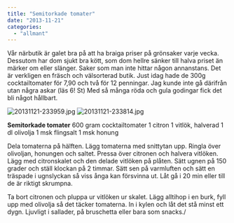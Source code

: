 ```yaml
---
title: "Semitorkade tomater"
date: "2013-11-21"
categories: 
  - "allmant"
---
```


Vår närbutik är galet bra på att ha braiga priser på grönsaker varje vecka. Dessutom har dom sjukt bra kött, som dom hellre sänker till halva priset än märker om eller slänger. Saker som man inte hittar någon annanstans. Det är verkligen en fräsch och välsorterad butik. Just idag hade de 300g cocktailtomater för 7,90 och två för 12 penningar. Jag kunde inte gå därifrån utan några askar (läs 6! St) Med så många röda och gula godingar fick det bli något hållbart.  
  
![20131121-233959.jpg](/static/img/20131121-233959.jpg)
![20131121-233814.jpg](/static/img/20131121-233814.jpg)

**Semitorkade tomater** 600 gram cocktailtomater 1 citron 1 vitlök, halverad 1 dl olivolja 1 msk flingsalt 1 msk honung

Dela tomaterna på hälften. Lägg tomaterna med snittytan upp. Ringla över olivoljan, honungen och saltet. Pressa över citronen och halvera vitlöken. Lägg med citronskalet och den delade vitlöken på plåten. Sätt ugnen på 150 grader och ställ klockan på 2 timmar. Sätt sen på varmluften och sätt en träspade i ugnslyckan så viss ånga kan försvinna ut. Låt gå i 20 min eller till de är riktigt skrumpna.

Ta bort citronen och pluppa ur vitlöken ur skalet. Lägg alltihop i en burk, fyll upp med olivolja så det täcker tomaterna. In i kylen och låt det stå minst ett dygn. Ljuvligt i sallader, på bruschetta eller bara som snacks./
